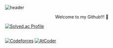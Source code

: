 <!--
**psg9790/psg9790** is a ✨ _special_ ✨ repository because its `README.md` (this file) appears on your GitHub profile.

Here are some ideas to get you started:

- 🔭 I’m currently working on ...
- 🌱 I’m currently learning ...
- 👯 I’m looking to collaborate on ...
- 🤔 I’m looking for help with ...
- 💬 Ask me about ...
- 📫 How to reach me: ...
- 😄 Pronouns: ...
- ⚡ Fun fact: ...
-->

![header](https://capsule-render.vercel.app/api?type=rounded&color=timeGradient&text=SaeGyeolPark&animation=twinkling&fontSize=40&fontAlignY=50&fontAlign=50&height=180)  

<div align="center">
Welcome to my Github!!! 👋
</div>

[![Solved.ac Profile](http://mazassumnida.wtf/api/v2/generate_badge?boj=psg9790)](https://solved.ac/psg9790/)  
</br>
<!--[![CodeForces Profile](https://cf.leed.at?id=psg9790)](https://codeforces.com/profile/psg9790)-->
[![Codeforces](https://badges.joonhyung.xyz/codeforces/psg9790.svg)](https://codeforces.com/profile/psg9790)
[![AtCoder](https://badges.joonhyung.xyz/atcoder/psg9790.svg)](https://atcoder.jp/users/psg9790)
</br>

